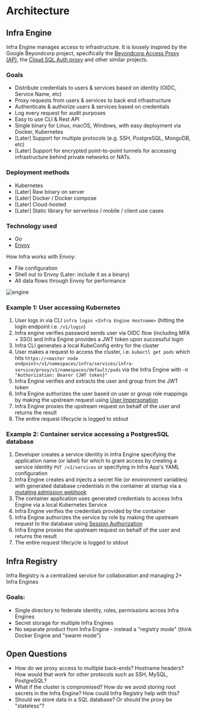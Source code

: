 # Architecture

## Infra Engine

Infra Engine manages access to infrastructure. It is loosely inspired by the Google Beyondcorp project, specifically the [Beyondcorp Access Proxy (AP)](https://research.google/pubs/pub45728), the [Cloud SQL Auth proxy](https://cloud.google.com/sql/docs/postgres/sql-proxy) and other similar projects.

### Goals
* Distribute credentials to users & services based on identity (OIDC, Service Name, etc)
* Proxy requests from users & services to back end infrastructure
* Authenticate & authorize users & services based on credentials
* Log every request for audit purposes
* Easy to use CLI & Rest API
* Single binary for Linux, macOS, Windows, with easy deployment via Docker, Kubernetes
* [Later] Support for multiple protocols (e.g. SSH, PostgreSQL, MongoDB, etc)
* [Later] Support for encrypted point-to-point tunnels for accessing infrastructure behind private networks or NATs.

### Deployment methods
* Kubernetes
* [Later] Raw binary on server
* [Later] Docker / Docker compose
* [Later] Cloud-hosted
* [Later] Static library for serverless / mobile / client use cases

### Technology used
* Go
* [Envoy](https://www.envoyproxy.io/)

How Infra works with Envoy:
* File configuration
* Shell out to Envoy (Later: include it as a binary)
* All data flows through Envoy for performance

![engine](https://user-images.githubusercontent.com/251292/113945009-7dd5f680-97d3-11eb-8835-4debaa5a1f9f.png)

### Example 1: User accessing Kubernetes

1. User logs in via CLI `infra login <Infra Engine Hostname>` (hitting the login endpoint i.e. `/v1/login`)
2. Infra engine verifies password sends user via OIDC flow (including MFA + SSO) and Infra Engine provides a JWT token upon successful login
3. Infra CLI generates a local KubeConfig entry for the cluster
4. User makes a request to access the cluster, i.e. `kubectl get pods` which hits `https://<master node endpoint>/v1/namespaces/infra/services/infra-service/proxy/v1/namespaces/default/pods` via the Infra Engine with `-H "Authorization: Bearer {JWT token}"`
5. Infra Engine verifies and extracts the user and group from the JWT token
6. Infra Engine authorizes the user based on user or group role mappings by making the upstream request using [User Impersonation](https://kubernetes.io/docs/reference/access-authn-authz/authentication/#user-impersonation)
7. Infra Engine proxies the upstream request on behalf of the user and returns the result
8. The entire request lifecycle is logged to stdout


### Example 2: Container service accessing a PostgresSQL database

1. Developer creates a service identity in Infra Engine specifying the application name (or label) for which to grant access by creating a service identity `PUT /v1/services` or specifying in Infra App's YAML configuration
2. Infra Engine creates and injects a secret file (or environment variables) with generated database credentials in the container at startup via a [mutating admission webhook](https://kubernetes.io/docs/reference/access-authn-authz/admission-controllers/#mutatingadmissionwebhook)
3. The container application uses generated credentials to access Infra Engine via a local Kubernetes Service
4. Infra Engine verifies the credentials provided by the container
5. Infra Engine authorizes the service by role by making the upstream request to the database using [Session Authorization](https://www.postgresql.org/docs/10/sql-set-session-authorization.html)
6. Infra Engine proxies the upstream request on behalf of the user and returns the result
7. The entire request lifecycle is logged to stdout


## Infra Registry
Infra Registry is a centralized service for collaboration and managing 2+ Infra Engines

### Goals:
* Single directory to federate identity, roles, permissions across Infra Engines
* Secret storage for multiple Infra Engines
* No separate product from Infra Engine - instead a "registry mode" (think Docker Engine and "swarm mode")

## Open Questions
* How do we proxy access to multiple back-ends? Hostname headers? How would that work for other protocols such as SSH, MySQL, PostgreSQL?
* What if the cluster is compromised? How do we avoid storing root secrets in the Infra Engine? How could Infra Registry help with this?
* Should we store data in a SQL database? Or should the proxy be "stateless"?
